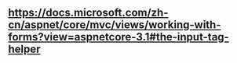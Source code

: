 ## https://docs.microsoft.com/zh-cn/aspnet/core/mvc/views/working-with-forms?view=aspnetcore-3.1#the-input-tag-helper